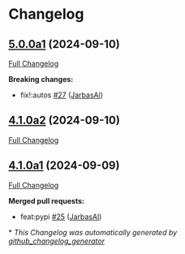 # Changelog

## [5.0.0a1](https://github.com/JarbasAl/testpkg/tree/5.0.0a1) (2024-09-10)

[Full Changelog](https://github.com/JarbasAl/testpkg/compare/4.1.0a2...5.0.0a1)

**Breaking changes:**

- fix!:autos [\#27](https://github.com/JarbasAl/testpkg/pull/27) ([JarbasAl](https://github.com/JarbasAl))

## [4.1.0a2](https://github.com/JarbasAl/testpkg/tree/4.1.0a2) (2024-09-10)

[Full Changelog](https://github.com/JarbasAl/testpkg/compare/4.1.0a1...4.1.0a2)

## [4.1.0a1](https://github.com/JarbasAl/testpkg/tree/4.1.0a1) (2024-09-09)

[Full Changelog](https://github.com/JarbasAl/testpkg/compare/4.0.1...4.1.0a1)

**Merged pull requests:**

- feat:pypi [\#25](https://github.com/JarbasAl/testpkg/pull/25) ([JarbasAl](https://github.com/JarbasAl))



\* *This Changelog was automatically generated by [github_changelog_generator](https://github.com/github-changelog-generator/github-changelog-generator)*
